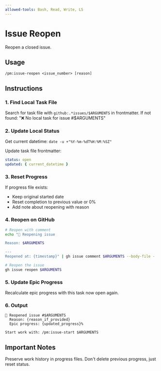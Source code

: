```yaml
---
allowed-tools: Bash, Read, Write, LS
---
```


# Issue Reopen

Reopen a closed issue.

## Usage

```
/pm:issue-reopen <issue_number> [reason]
```

## Instructions

### 1. Find Local Task File

Search for task file with `github:.*issues/$ARGUMENTS` in frontmatter. If not
found: "❌ No local task for issue #$ARGUMENTS"

### 2. Update Local Status

Get current datetime: `date -u +"%Y-%m-%dT%H:%M:%SZ"`

Update task file frontmatter:

```yaml
status: open
updated: { current_datetime }
```

### 3. Reset Progress

If progress file exists:

- Keep original started date
- Reset completion to previous value or 0%
- Add note about reopening with reason

### 4. Reopen on GitHub

```bash
# Reopen with comment
echo "🔄 Reopening issue

Reason: $ARGUMENTS

---
Reopened at: {timestamp}" | gh issue comment $ARGUMENTS --body-file -

# Reopen the issue
gh issue reopen $ARGUMENTS
```

### 5. Update Epic Progress

Recalculate epic progress with this task now open again.

### 6. Output

```
🔄 Reopened issue #$ARGUMENTS
  Reason: {reason_if_provided}
  Epic progress: {updated_progress}%

Start work with: /pm:issue-start $ARGUMENTS
```

## Important Notes

Preserve work history in progress files. Don't delete previous progress, just
reset status.
